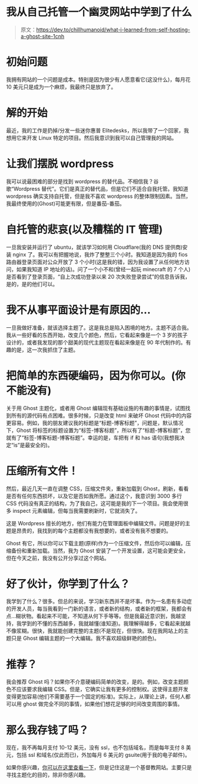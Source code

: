 # 我从自己托管一个幽灵网站中学到了什么

> 原文：<https://dev.to/chillhumanoid/what-i-learned-from-self-hosting-a-ghost-site-1cnh>

# 初始问题

我拥有网站的一个问题是成本。特别是因为很少有人愿意看它(这没什么)，每月花 10 美元只是成为一个麻烦，我最终只是放弃了。

# 解的开始

最近，我的工作是扔掉/分发一些迷你惠普 Elitedesks，所以我带了一个回家，我想用它来开发 Linux 特定的项目。然后我意识到我可以自己管理我的网站。

# 让我们摆脱 wordpress

我可以说最困难的部分是找到 wordpress 的替代品。不相信我？谷歌“Wordpress 替代”。它们是真正的替代品，但是它们不适合自我托管。我知道 wordpress 确实支持自托管，但是我不喜欢 wordpress 的整体限制因素。当然，我最终使用的(Ghost)可能更有限，但是番茄-番茄。

# 自托管的悲哀(以及糟糕的 IT 管理)

一旦我安装并运行了 ubuntu，就该学习如何用 Cloudflare(我的 DNS 提供商)安装 nginx 了。我可以有把握地说，我炸了整整三个小时。我知道是因为我的 fios 路由器登录页面对公众开放了 3 个小时(这是我的错，因为我设置了从任何地方访问，如果我知道 IP 地址的话)。问了一个小不和(曾经一起玩 minecraft 的 7 个人)是否看到了登录页面，“自上次成功登录以来 20 次失败登录尝试”的信息告诉我，是的，是的他们可以。

# 我不从事平面设计是有原因的...

一旦我做好准备，就该选择主题了。这是我总是陷入困境的地方。主题不适合我。我从一些好看的东西开始，改变几个颜色，然后，它看起来像是一个 3 岁的孩子设计的，或者我发现的那个甜美的现代主题现在看起来像是在 90 年代制作的。有趣的是，这一次我抓住了主题。

# 把简单的东西硬编码，因为你可以。(你不能没有)

关于用 Ghost 主题化，或者用 Ghost 编辑现有基础设施的有趣的事情是，试图找到所有的源代码有点困难。很多时候，只是改变 html 来破坏 Ghost 代码中的内容更容易。例如，我的朋友建议我的标题是“标题-博客标题”，问题是，默认情况下，Ghost 将标签的标题设置为“标签-博客标题”，所以有了“标题-博客标题”，您就有了“标签-博客标题-博客标题”。幸运的是，车把有 if 和 has 语句(我想我决定“is”是最安全的)。

# 压缩所有文件！

然后，最近几天一直在调整 CSS，压缩文件夹，重新加载到 Ghost，刷新，看看是否有任何东西损坏，以及它是否如我所愿。通过这个，我意识到 3000 多行 CSS 代码没有真正的结构，为了我自己，这可能是我的下一个项目。我会使用很多 inspect 元素编辑，但每当我需要刷新时，它就消失了。

这是 Wordpress 擅长的地方，他们有能力在管理面板中编辑文件。问题是好的主题是昂贵的，我找到的每个主题都没有我想要的，或者没有我不想要的。

Ghost 有它，所以你可以下载主题(原样)作为一个压缩文件，然后你可以编辑，压缩备份和重新加载。当然，我为 Ghost 安装了一个开发设置，这可能会更安全，但在今天之前，我没有公开分享过这个网站。

# 好了伙计，你学到了什么？

我学到了什么？很多。但总的来说，学习新东西并不是坏事。作为一名患有多动症的开发人员，每当我看到一门新的语言，或者新的结构，或者新的框架，我都会有点...糊状物。看起来不可能，不知道从何下手等等。但是我最近意识到，我越坚持，我学到的不懂的东西越多，我就越懂(谁知道)。我理解得越多，它看起来就越不像浆糊。很快，我就能创建完整的主题(不是现在，但很快。现在我网站上的主题只是 Ghost 编辑主题的一个大编辑。我不喜欢超级鲜艳的颜色)。

# 推荐？

我会推荐 Ghost 吗？如果你不介意硬编码简单的改变，是的。例如，改变主题颜色不应该要求我编辑 CSS。但是，它确实让我有更多的控制权。这使得主题开发变得更加容易(他们不需要基于一个固定的标准)。实际上，从理论上讲，任何人都可以用 ghost 做完全不同的事情，如果他们想花足够的时间改变周围的事情。

# 那么我存钱了吗？

现在，我不再每月支付 10-12 美元，没有 ssl，也不包括域名，而是每年支付 8 美元，包括 ssl 和域名(仅此而已)，外加每月 6 美元的 gsuite(用于我的电子邮件)。

如果你感兴趣，[你可以在这里查看一下](https://theunquenchedservant.com/)，但是记住这是一个基督教网站。主要只是寻找主题化的目的，除非你感兴趣。